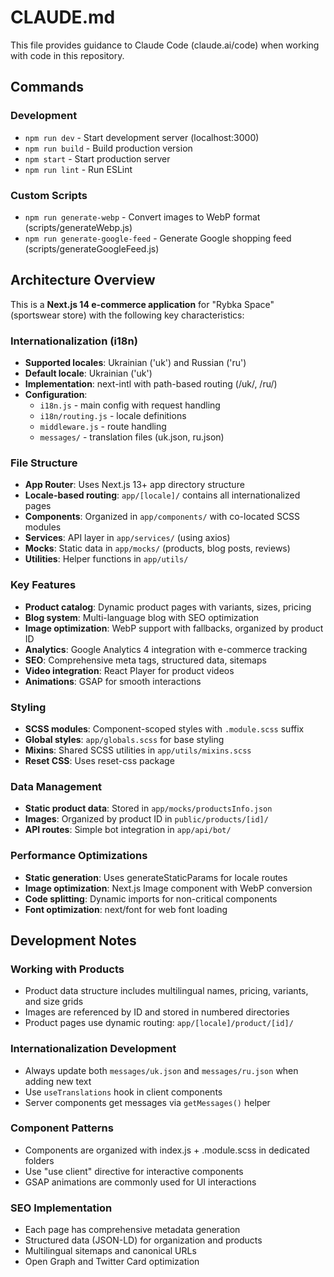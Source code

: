 # CLAUDE.md

This file provides guidance to Claude Code (claude.ai/code) when working with code in this repository.

## Commands

### Development
- `npm run dev` - Start development server (localhost:3000)
- `npm run build` - Build production version
- `npm start` - Start production server
- `npm run lint` - Run ESLint

### Custom Scripts
- `npm run generate-webp` - Convert images to WebP format (scripts/generateWebp.js)
- `npm run generate-google-feed` - Generate Google shopping feed (scripts/generateGoogleFeed.js)

## Architecture Overview

This is a **Next.js 14 e-commerce application** for "Rybka Space" (sportswear store) with the following key characteristics:

### Internationalization (i18n)
- **Supported locales**: Ukrainian ('uk') and Russian ('ru')
- **Default locale**: Ukrainian ('uk')
- **Implementation**: next-intl with path-based routing (/uk/, /ru/)
- **Configuration**: 
  - `i18n.js` - main config with request handling
  - `i18n/routing.js` - locale definitions
  - `middleware.js` - route handling
  - `messages/` - translation files (uk.json, ru.json)

### File Structure
- **App Router**: Uses Next.js 13+ app directory structure
- **Locale-based routing**: `app/[locale]/` contains all internationalized pages
- **Components**: Organized in `app/components/` with co-located SCSS modules
- **Services**: API layer in `app/services/` (using axios)
- **Mocks**: Static data in `app/mocks/` (products, blog posts, reviews)
- **Utilities**: Helper functions in `app/utils/`

### Key Features
- **Product catalog**: Dynamic product pages with variants, sizes, pricing
- **Blog system**: Multi-language blog with SEO optimization
- **Image optimization**: WebP support with fallbacks, organized by product ID
- **Analytics**: Google Analytics 4 integration with e-commerce tracking
- **SEO**: Comprehensive meta tags, structured data, sitemaps
- **Video integration**: React Player for product videos
- **Animations**: GSAP for smooth interactions

### Styling
- **SCSS modules**: Component-scoped styles with `.module.scss` suffix
- **Global styles**: `app/globals.scss` for base styling
- **Mixins**: Shared SCSS utilities in `app/utils/mixins.scss`
- **Reset CSS**: Uses reset-css package

### Data Management
- **Static product data**: Stored in `app/mocks/productsInfo.json`
- **Images**: Organized by product ID in `public/products/[id]/`
- **API routes**: Simple bot integration in `app/api/bot/`

### Performance Optimizations
- **Static generation**: Uses generateStaticParams for locale routes
- **Image optimization**: Next.js Image component with WebP conversion
- **Code splitting**: Dynamic imports for non-critical components
- **Font optimization**: next/font for web font loading

## Development Notes

### Working with Products
- Product data structure includes multilingual names, pricing, variants, and size grids
- Images are referenced by ID and stored in numbered directories
- Product pages use dynamic routing: `app/[locale]/product/[id]/`

### Internationalization Development
- Always update both `messages/uk.json` and `messages/ru.json` when adding new text
- Use `useTranslations` hook in client components
- Server components get messages via `getMessages()` helper

### Component Patterns
- Components are organized with index.js + .module.scss in dedicated folders
- Use "use client" directive for interactive components
- GSAP animations are commonly used for UI interactions

### SEO Implementation
- Each page has comprehensive metadata generation
- Structured data (JSON-LD) for organization and products
- Multilingual sitemaps and canonical URLs
- Open Graph and Twitter Card optimization